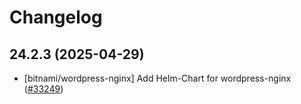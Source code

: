 # Changelog

## 24.2.3 (2025-04-29)

* [bitnami/wordpress-nginx] Add Helm-Chart for wordpress-nginx ([#33249](https://github.com/bitnami/charts/pull/33249))
